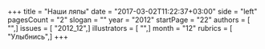 +++
title = "Наши ляпы"
date = "2017-03-02T11:22:37+03:00"
side = "left"
pagesCount = "2"
slogan = ""
year = "2012"
startPage = "22"
authors = [ "",]
issues = [ "2012_12",]
illustrators = [ "",]
month = "12"
rubrics = [ "Улыбнись",]
+++
